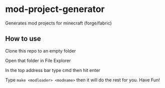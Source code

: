 # mod-project-generator
Generates mod projects for minecraft (forge/fabric)

## How to use

Clone this repo to an empty folder

Open that folder in File Explorer

In the top address bar type cmd then hit enter

Type `make <modloader> <modname>` then it will do the rest for you. Have Fun!
